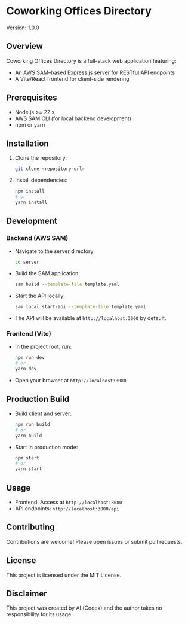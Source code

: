 # Coworking Offices Directory

Version: 1.0.0

## Overview

Coworking Offices Directory is a full-stack web application featuring:
- An AWS SAM–based Express.js server for RESTful API endpoints
- A Vite/React frontend for client-side rendering

## Prerequisites

- Node.js >= 22.x
- AWS SAM CLI (for local backend development)
- npm or yarn

## Installation

1. Clone the repository:
   ```bash
   git clone <repository-url>
   ```
2. Install dependencies:
   ```bash
   npm install
   # or
   yarn install
   ```

## Development

### Backend (AWS SAM)
- Navigate to the server directory:
  ```bash
  cd server
  ```
- Build the SAM application:
  ```bash
  sam build --template-file template.yaml
  ```
- Start the API locally:
  ```bash
  sam local start-api --template-file template.yaml
  ```
- The API will be available at `http://localhost:3000` by default.

### Frontend (Vite)
- In the project root, run:
  ```bash
  npm run dev
  # or
  yarn dev
  ```
- Open your browser at `http://localhost:8080`

## Production Build

- Build client and server:
  ```bash
  npm run build
  # or
  yarn build
  ```
- Start in production mode:
  ```bash
  npm start
  # or
  yarn start
  ```

## Usage

- Frontend: Access at `http://localhost:8080`
- API endpoints: `http://localhost:3000/api`

## Contributing

Contributions are welcome! Please open issues or submit pull requests.

## License

This project is licensed under the MIT License.

## Disclaimer

This project was created by AI (Codex) and the author takes no responsibility for its usage.
